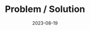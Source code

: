 ---
layout: post
title: "Problem / Solution"
description: "How are we solving the problem?"
date: 2023-08-19
by: 'Archaiv'
icon: 'cpu'
questions:
  - question: 'Problem'
    answer: 'Digital archives have traditionally required tagging so users can search accurately. How can we develop an easier way for archivists and the community to summarise their documents, and make it easier for their users to access what they want?'
    
  - question: 'Solution'
    answer: 'We are using LLMs to allow searching for relevant documents using natural language, this product will be known as Archaiv.'
    
---